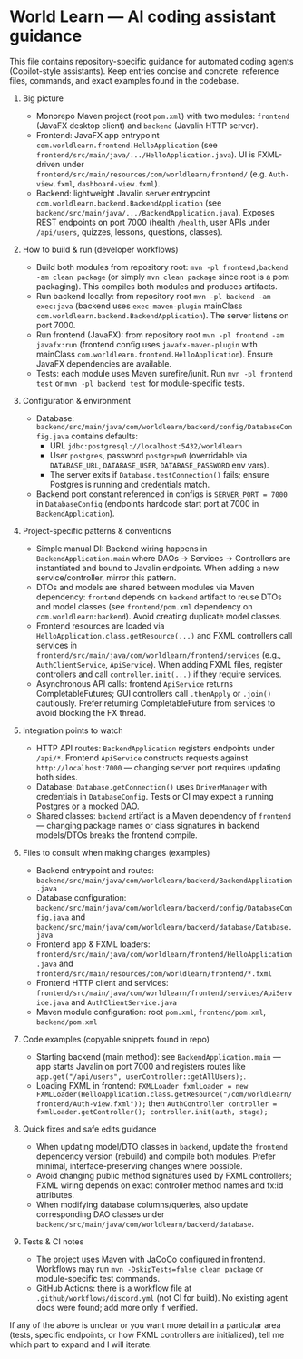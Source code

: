 <!-- Copilot instructions for the World Learn repository -->
# World Learn — AI coding assistant guidance

This file contains repository-specific guidance for automated coding agents (Copilot-style assistants). Keep entries concise and concrete: reference files, commands, and exact examples found in the codebase.

1. Big picture
   - Monorepo Maven project (root `pom.xml`) with two modules: `frontend` (JavaFX desktop client) and `backend` (Javalin HTTP server).
   - Frontend: JavaFX app entrypoint `com.worldlearn.frontend.HelloApplication` (see `frontend/src/main/java/.../HelloApplication.java`). UI is FXML-driven under `frontend/src/main/resources/com/worldlearn/frontend/` (e.g. `Auth-view.fxml`, `dashboard-view.fxml`).
   - Backend: lightweight Javalin server entrypoint `com.worldlearn.backend.BackendApplication` (see `backend/src/main/java/.../BackendApplication.java`). Exposes REST endpoints on port 7000 (health `/health`, user APIs under `/api/users`, quizzes, lessons, questions, classes).

2. How to build & run (developer workflows)
   - Build both modules from repository root: `mvn -pl frontend,backend -am clean package` (or simply `mvn clean package` since root is a pom packaging). This compiles both modules and produces artifacts.
   - Run backend locally: from repository root `mvn -pl backend -am exec:java` (backend uses `exec-maven-plugin` mainClass `com.worldlearn.backend.BackendApplication`). The server listens on port 7000.
   - Run frontend (JavaFX): from repository root `mvn -pl frontend -am javafx:run` (frontend config uses `javafx-maven-plugin` with mainClass `com.worldlearn.frontend.HelloApplication`). Ensure JavaFX dependencies are available.
   - Tests: each module uses Maven surefire/junit. Run `mvn -pl frontend test` or `mvn -pl backend test` for module-specific tests.

3. Configuration & environment
   - Database: `backend/src/main/java/com/worldlearn/backend/config/DatabaseConfig.java` contains defaults:
     - URL `jdbc:postgresql://localhost:5432/worldlearn`
     - User `postgres`, password `postgrepw0` (overridable via `DATABASE_URL`, `DATABASE_USER`, `DATABASE_PASSWORD` env vars).
     - The server exits if `Database.testConnection()` fails; ensure Postgres is running and credentials match.
   - Backend port constant referenced in configs is `SERVER_PORT = 7000` in `DatabaseConfig` (endpoints hardcode start port at 7000 in `BackendApplication`).

4. Project-specific patterns & conventions
   - Simple manual DI: Backend wiring happens in `BackendApplication.main` where DAOs -> Services -> Controllers are instantiated and bound to Javalin endpoints. When adding a new service/controller, mirror this pattern.
   - DTOs and models are shared between modules via Maven dependency: `frontend` depends on `backend` artifact to reuse DTOs and model classes (see `frontend/pom.xml` dependency on `com.worldlearn:backend`). Avoid creating duplicate model classes.
   - Frontend resources are loaded via `HelloApplication.class.getResource(...)` and FXML controllers call services in `frontend/src/main/java/com/worldlearn/frontend/services` (e.g., `AuthClientService`, `ApiService`). When adding FXML files, register controllers and call `controller.init(...)` if they require services.
   - Asynchronous API calls: frontend `ApiService` returns CompletableFutures; GUI controllers call `.thenApply` or `.join()` cautiously. Prefer returning CompletableFuture from services to avoid blocking the FX thread.

5. Integration points to watch
   - HTTP API routes: `BackendApplication` registers endpoints under `/api/*`. Frontend `ApiService` constructs requests against `http://localhost:7000` — changing server port requires updating both sides.
   - Database: `Database.getConnection()` uses `DriverManager` with credentials in `DatabaseConfig`. Tests or CI may expect a running Postgres or a mocked DAO.
   - Shared classes: `backend` artifact is a Maven dependency of `frontend` — changing package names or class signatures in backend models/DTOs breaks the frontend compile.

6. Files to consult when making changes (examples)
   - Backend entrypoint and routes: `backend/src/main/java/com/worldlearn/backend/BackendApplication.java`
   - Database configuration: `backend/src/main/java/com/worldlearn/backend/config/DatabaseConfig.java` and `backend/src/main/java/com/worldlearn/backend/database/Database.java`
   - Frontend app & FXML loaders: `frontend/src/main/java/com/worldlearn/frontend/HelloApplication.java` and `frontend/src/main/resources/com/worldlearn/frontend/*.fxml`
   - Frontend HTTP client and services: `frontend/src/main/java/com/worldlearn/frontend/services/ApiService.java` and `AuthClientService.java`
   - Maven module configuration: root `pom.xml`, `frontend/pom.xml`, `backend/pom.xml`

7. Code examples (copyable snippets found in repo)
   - Starting backend (main method): see `BackendApplication.main` — app starts Javalin on port 7000 and registers routes like `app.get("/api/users", userController::getAllUsers);`.
   - Loading FXML in frontend: `FXMLLoader fxmlLoader = new FXMLLoader(HelloApplication.class.getResource("/com/worldlearn/frontend/Auth-view.fxml"));` then `AuthController controller = fxmlLoader.getController(); controller.init(auth, stage);`

8. Quick fixes and safe edits guidance
   - When updating model/DTO classes in `backend`, update the `frontend` dependency version (rebuild) and compile both modules. Prefer minimal, interface-preserving changes where possible.
   - Avoid changing public method signatures used by FXML controllers; FXML wiring depends on exact controller method names and fx:id attributes.
   - When modifying database columns/queries, also update corresponding DAO classes under `backend/src/main/java/com/worldlearn/backend/database`.

9. Tests & CI notes
   - The project uses Maven with JaCoCo configured in frontend. Workflows may run `mvn -DskipTests=false clean package` or module-specific test commands.
   - GitHub Actions: there is a workflow file at `.github/workflows/discord.yml` (not CI for build). No existing agent docs were found; add more only if verified.

If any of the above is unclear or you want more detail in a particular area (tests, specific endpoints, or how FXML controllers are initialized), tell me which part to expand and I will iterate.
